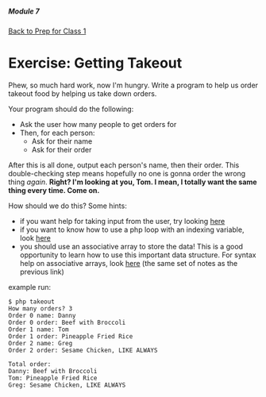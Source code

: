 ##### Module 7
[Back to Prep for Class 1](../../class1-prep)
# Exercise: Getting Takeout

Phew, so much hard work, now I'm hungry.  Write a program to help us order takeout food by helping us take down orders.

Your program should do the following:
- Ask the user how many people to get orders for
- Then, for each person:
  - Ask for their name
  - Ask for their order

After this is all done, output each person's name, then their order.  This double-checking step means hopefully no one is gonna order the wrong thing *again*.  **Right?  I'm looking at you, Tom.  I mean, I totally want the same thing every time.  Come on.**

How should we do this?  Some hints:
- if you want help for taking input from the user, try looking [here](https://youtu.be/abUuRqYUUaY?t=29m50s)
- if you want to know how to use a php loop with an indexing variable, look [here](http://cdn.cs50.net/2015/fall/lectures/7/w/notes7w/notes7w.html#php)
- you should use an associative array to store the data!  This is a good opportunity to learn how to use this important data structure.  For syntax help on associative arrays, look [here](http://cdn.cs50.net/2015/fall/lectures/7/w/notes7w/notes7w.html#php) (the same set of notes as the previous link)

example run:
```
$ php takeout
How many orders? 3
Order 0 name: Danny
Order 0 order: Beef with Broccoli
Order 1 name: Tom
Order 1 order: Pineapple Fried Rice
Order 2 name: Greg
Order 2 order: Sesame Chicken, LIKE ALWAYS

Total order:
Danny: Beef with Broccoli
Tom: Pineapple Fried Rice
Greg: Sesame Chicken, LIKE ALWAYS
```
